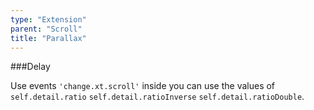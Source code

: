 ```yaml
---
type: "Extension"
parent: "Scroll"
title: "Parallax"
---
```


###Delay

Use events `'change.xt.scroll'` inside you can use the values of `self.detail.ratio` `self.detail.ratioInverse` `self.detail.ratioDouble`.

<demo>
  <div class="gatsby_demo_item" data-iframe="iframe/demo/scroll/parallax">
  </div>
</demo>
